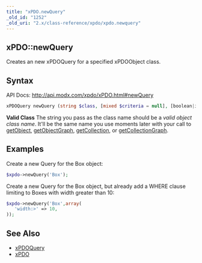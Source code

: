 ```yaml
---
title: "xPDO.newQuery"
_old_id: "1252"
_old_uri: "2.x/class-reference/xpdo/xpdo.newquery"
---
```


## xPDO::newQuery

Creates an new xPDOQuery for a specified xPDOObject class.

## Syntax

API Docs: <http://api.modx.com/xpdo/xPDO.html#newQuery>

``` php 
xPDOQuery newQuery (string $class, [mixed $criteria = null], [boolean|integer $cacheFlag = true])
```

**Valid Class**
The string you pass as the class name should be a _valid object class name_. It'll be the same name you use moments later with your call to [getObject](extending-modx/xpdo/class-reference/xpdo/xpdo.getobject "xPDO.getObject"), [getObjectGraph](extending-modx/xpdo/class-reference/xpdo/xpdo.getobjectgraph "xPDO.getObjectGraph"), [getCollection](extending-modx/xpdo/class-reference/xpdo/xpdo.getcollection "xPDO.getCollection"), or [getCollectionGraph](extending-modx/xpdo/class-reference/xpdo/xpdo.getcollectiongraph "xPDO.getCollectionGraph").

## Examples

Create a new Query for the Box object:

``` php 
$xpdo->newQuery('Box');
```

Create a new Query for the Box object, but already add a WHERE clause limiting to Boxes with width greater than 10:

``` php 
$xpdo->newQuery('Box',array(
   'width:>' => 10,
));
```

## See Also

- [xPDOQuery](extending-modx/xpdo/class-reference/xpdoquery "xPDOQuery")
- [xPDO](extending-modx/xpdo "xPDO")